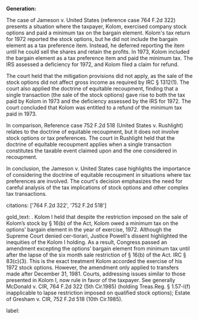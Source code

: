 **Generation:**


The case of Jameson v. United States (reference case 764 F.2d 322) presents a situation where the taxpayer, Kolom, exercised company stock options and paid a minimum tax on the bargain element. Kolom's tax return for 1972 reported the stock options, but he did not include the bargain element as a tax preference item. Instead, he deferred reporting the item until he could sell the shares and retain the profits. In 1973, Kolom included the bargain element as a tax preference item and paid the minimum tax. The IRS assessed a deficiency for 1972, and Kolom filed a claim for refund.

The court held that the mitigation provisions did not apply, as the sale of the stock options did not affect gross income as required by IRC § 1312(1). The court also applied the doctrine of equitable recoupment, finding that a single transaction (the sale of the stock options) gave rise to both the tax paid by Kolom in 1973 and the deficiency assessed by the IRS for 1972. The court concluded that Kolom was entitled to a refund of the minimum tax paid in 1973.

In comparison, Reference case 752 F.2d 518 (United States v. Rushlight) relates to the doctrine of equitable recoupment, but it does not involve stock options or tax preferences. The court in Rushlight held that the doctrine of equitable recoupment applies when a single transaction constitutes the taxable event claimed upon and the one considered in recoupment.

In conclusion, the Jameson v. United States case highlights the importance of considering the doctrine of equitable recoupment in situations where tax preferences are involved. The court's decision emphasizes the need for careful analysis of the tax implications of stock options and other complex tax transactions. 

citations: ['764 F.2d 322', '752 F.2d 518']

gold_text: . Kolom I held that despite the restriction imposed on the sale of Kolom’s stock by § 16(b) of the Act, Kolom owed a minimum tax on the options’ bargain element in the year of exercise, 1972. Although the Supreme Court denied cer-tiorari, Justice Powell's dissent highlighted the inequities of the Kolom I holding. As a result, Congress passed an amendment excepting the options’ bargain element from minimum tax until after the lapse of the six month sale restriction of § 16(b) of the Act. IRC § 83(c)(3). This is the exact treatment Kolom accorded the exercise of his 1972 stock options. However, the amendment only applied to transfers made after December 31, 1981. Courts, addressing issues similar to those presented in Kolom I, now rule in favor of the taxpayer. See generally McDonald v. CIR, 764 F.2d 322 (5th Cir.1985) (holding Treas.Reg. § 1.57-l(f) inapplicable to lapse restriction imposed on qualified stock options); Estate of Gresham v. CIR, 752 F.2d 518 (10th Cir.1985).

label: 